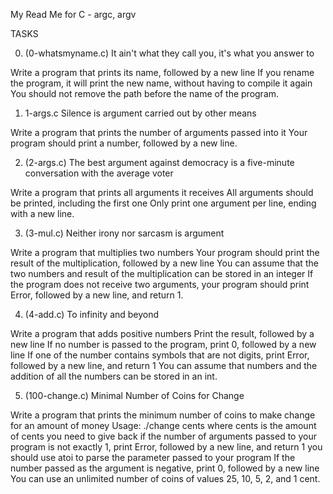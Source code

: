 My Read Me for C - argc, argv

TASKS

0. (0-whatsmyname.c) 
It ain't what they call you, it's what you answer to

Write a program that prints its name, followed by a new line
If you rename the program, it will print the new name, without having to compile it again
You should not remove the path before the name of the program.



1. 1-args.c 
Silence is argument carried out by other means

Write a program that prints the number of arguments passed into it
Your program should print a number, followed by a new line.



2. (2-args.c)
The best argument against democracy is a five-minute conversation with the average voter

Write a program that prints all arguments it receives
All arguments should be printed, including the first one
Only print one argument per line, ending with a new line.



3. (3-mul.c) 
Neither irony nor sarcasm is argument

Write a program that multiplies two numbers
Your program should print the result of the multiplication, followed by a new line
You can assume that the two numbers and result of the multiplication can be stored in an integer
If the program does not receive two arguments, your program should print Error, followed by a new line, and return 1.



4. (4-add.c)
To infinity and beyond

Write a program that adds positive numbers
Print the result, followed by a new line
If no number is passed to the program, print 0, followed by a new line
If one of the number contains symbols that are not digits, print Error, followed by a new line, and return 1
You can assume that numbers and the addition of all the numbers can be stored in an int.



5. (100-change.c)
Minimal Number of Coins for Change	

Write a program that prints the minimum number of coins to make change for an amount of money
Usage: ./change cents
where cents is the amount of cents you need to give back
if the number of arguments passed to your program is not exactly 1, print Error, followed by a new line, and return 1
you should use atoi to parse the parameter passed to your program
If the number passed as the argument is negative, print 0, followed by a new line
You can use an unlimited number of coins of values 25, 10, 5, 2, and 1 cent.

